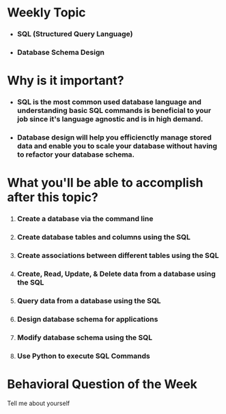 # Weekly Topic
- ### SQL (Structured Query Language)
- ### Database Schema Design

# Why is it important?
- ### SQL is the most common used database language and understanding basic SQL commands is beneficial to your job since it's language agnostic and is in high demand.
- ### Database design will help you efficienctly manage stored data and enable you to scale your database without having to refactor your database schema.

# What you'll be able to accomplish after this topic?
1. ### Create a database via the command line
2. ### Create database tables and columns using the SQL
3. ### Create associations between different tables using the SQL
4. ### Create, Read, Update, & Delete data from a database using the SQL
5. ### Query data from a database using the SQL
6. ### Design database schema for applications
7. ### Modify database schema using the SQL
8. ### Use Python to execute SQL Commands

# Behavioral Question of the Week

Tell me about yourself
